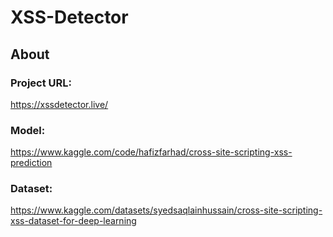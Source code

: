# XSS-Detector

## About


### Project URL:
https://xssdetector.live/

### Model:
https://www.kaggle.com/code/hafizfarhad/cross-site-scripting-xss-prediction

### Dataset:
https://www.kaggle.com/datasets/syedsaqlainhussain/cross-site-scripting-xss-dataset-for-deep-learning


